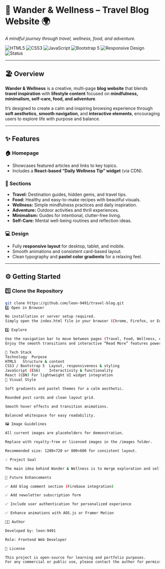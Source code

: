 # 🌿 Wander & Wellness – Travel Blog Website 🌍  
*A mindful journey through travel, wellness, food, and adventure.*

![HTML5](https://img.shields.io/badge/HTML5-orange?logo=html5)
![CSS3](https://img.shields.io/badge/CSS3-blue?logo=css3)
![JavaScript](https://img.shields.io/badge/JavaScript-yellow?logo=javascript)
![Bootstrap 5](https://img.shields.io/badge/Bootstrap-5-purple?logo=bootstrap)
![Responsive Design](https://img.shields.io/badge/Responsive-Design-green)
![Status](https://img.shields.io/badge/Status-Active-brightgreen)

---

## 🏖️ Overview  
**Wander & Wellness** is a creative, multi-page **blog website** that blends **travel inspiration** with **lifestyle content** focused on **mindfulness, minimalism, self-care, food, and adventure**.  

It’s designed to create a calm and inspiring browsing experience through **soft aesthetics**, **smooth navigation**, and **interactive elements**, encouraging users to explore life with purpose and balance.

---

## ✨ Features  

### 🏠 Homepage  
- Showcases featured articles and links to key topics.  
- Includes a **React-based “Daily Wellness Tip” widget** (via CDN).  

### 🧭 Sections  
- **Travel:** Destination guides, hidden gems, and travel tips.  
- **Food:** Healthy and easy-to-make recipes with beautiful visuals.  
- **Wellness:** Simple mindfulness practices and daily inspiration.  
- **Adventure:** Outdoor activities and thrill experiences.  
- **Minimalism:** Guides for intentional, clutter-free living.  
- **Self-Care:** Mental well-being routines and reflection ideas.

### 💻 Design  
- Fully **responsive layout** for desktop, tablet, and mobile.  
- Smooth animations and consistent card-based layout.  
- Clean typography and **pastel color gradients** for a relaxing feel.  

---

## ⚙️ Getting Started  

### 1️⃣ Clone the Repository  
```bash
git clone https://github.com/leon-9491/travel-blog.git
2️⃣ Open in Browser

No installation or server setup required.
Simply open the index.html file in your browser (Chrome, Firefox, or Edge).

3️⃣ Explore

Use the navigation bar to move between pages (Travel, Food, Wellness, etc.).
Enjoy the smooth transitions and interactive “Read More” features powered by JavaScript.

🧱 Tech Stack
Technology	Purpose
HTML5	Structure & content
CSS3 / Bootstrap 5	Layout, responsiveness & styling
JavaScript (ES6)	Interactivity & functionality
React (CDN)	For lightweight UI widget integration
🎨 Visual Style

Soft gradients and pastel themes for a calm aesthetic.

Rounded post cards and clean layout grid.

Smooth hover effects and transition animations.

Balanced whitespace for easy readability.

🖼️ Image Guidelines

All current images are placeholders for demonstration.

Replace with royalty-free or licensed images in the /images folder.

Recommended size: 1280×720 or 800×600 for consistent layout.

💡 Project Goal

The main idea behind Wander & Wellness is to merge exploration and self-care — helping users find peace, purpose, and inspiration whether they’re traveling to new places or exploring within.

🚀 Future Enhancements

✅ Add blog comment section (Firebase integration)

✅ Add newsletter subscription form

✅ Include user authentication for personalized experience

✅ Enhance animations with AOS.js or Framer Motion

🧑‍💻 Author

Developed by: leon-9491

Role: Frontend Web Developer

📄 License

This project is open-source for learning and portfolio purposes.
For any commercial or public use, please contact the author for permission.
